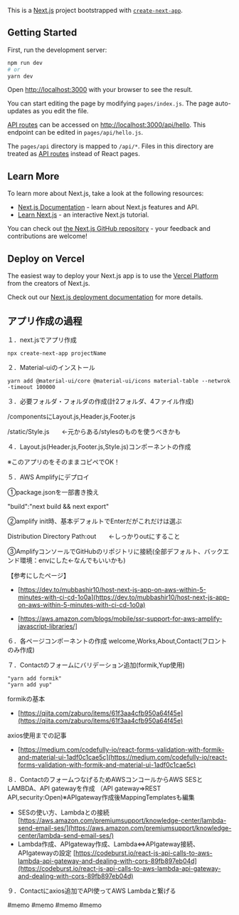 This is a [Next.js](https://nextjs.org/) project bootstrapped with [`create-next-app`](https://github.com/vercel/next.js/tree/canary/packages/create-next-app).

## Getting Started

First, run the development server:

```bash
npm run dev
# or
yarn dev
```

Open [http://localhost:3000](http://localhost:3000) with your browser to see the result.

You can start editing the page by modifying `pages/index.js`. The page auto-updates as you edit the file.

[API routes](https://nextjs.org/docs/api-routes/introduction) can be accessed on [http://localhost:3000/api/hello](http://localhost:3000/api/hello). This endpoint can be edited in `pages/api/hello.js`.

The `pages/api` directory is mapped to `/api/*`. Files in this directory are treated as [API routes](https://nextjs.org/docs/api-routes/introduction) instead of React pages.

## Learn More

To learn more about Next.js, take a look at the following resources:

- [Next.js Documentation](https://nextjs.org/docs) - learn about Next.js features and API.
- [Learn Next.js](https://nextjs.org/learn) - an interactive Next.js tutorial.

You can check out [the Next.js GitHub repository](https://github.com/vercel/next.js/) - your feedback and contributions are welcome!

## Deploy on Vercel

The easiest way to deploy your Next.js app is to use the [Vercel Platform](https://vercel.com/import?utm_medium=default-template&filter=next.js&utm_source=create-next-app&utm_campaign=create-next-app-readme) from the creators of Next.js.

Check out our [Next.js deployment documentation](https://nextjs.org/docs/deployment) for more details.


## アプリ作成の過程
１．next.jsでアプリ作成

    npx create-next-app projectName


２．Material-uiのインストール

    yarn add @material-ui/core @material-ui/icons material-table --netwrok -timeout 100000


３．必要フォルダ・フォルダの作成(計2フォルダ、4ファイル作成)

  /componentsにLayout.js,Header.js,Footer.js

  /static/Style.js　　←元からある/stylesのものを使うべきかも


４．Layout.js(Header.js,Footer.js,Style.js)コンポーネントの作成

  ※このアプリのをそのままコピペでOK！


５．AWS Amplifyにデプロイ

  ➀package.jsonを一部書き換え

  "build":"next build && next export"

  ➁amplify init時、基本デフォルトでEnterだがこれだけは選ぶ

  Distribution Directory Path:out　　←しっかりoutにすること

  ➂AmplifyコンソールでGitHubのリポジトリに接続(全部デフォルト、バックエンド環境：envにした←なんでもいいかも)

  【参考にしたページ】

- [https://dev.to/mubbashir10/host-next-js-app-on-aws-within-5-minutes-with-ci-cd-1o0a](https://dev.to/mubbashir10/host-next-js-app-on-aws-within-5-minutes-with-ci-cd-1o0a)

- [https://aws.amazon.com/blogs/mobile/ssr-support-for-aws-amplify-javascript-libraries/]
<!-- (https://aws.amazon.com/blogs/mobile/ssr-support-for-aws-amplify-javascript-libraries/) -->


６．各ページコンポーネントの作成 welcome,Works,About,Contact(フロントのみ作成)


７．Contactのフォームにバリデーション追加(formik,Yup使用)

    "yarn add formik"
    "yarn add yup"

formikの基本
- [https://qiita.com/zaburo/items/61f3aa4cfb950a64f45e](https://qiita.com/zaburo/items/61f3aa4cfb950a64f45e)

axios使用までの記事
- [https://medium.com/codefully-io/react-forms-validation-with-formik-and-material-ui-1adf0c1cae5c](https://medium.com/codefully-io/react-forms-validation-with-formik-and-material-ui-1adf0c1cae5c)


８．ContactのフォームつなげるためAWSコンコールからAWS SESとLAMBDA、API gatewayを作成
（API gateway⇒REST API,security:Open)※APIgateway作成後MappingTemplatesも編集

- SESの使い方、Lambdaとの接続
[https://aws.amazon.com/premiumsupport/knowledge-center/lambda-send-email-ses/](https://aws.amazon.com/premiumsupport/knowledge-center/lambda-send-email-ses/)
- Lambda作成、APIgateway作成、Lambda⇔APIgateway接続、APIgatewayの設定
[https://codeburst.io/react-js-api-calls-to-aws-lambda-api-gateway-and-dealing-with-cors-89fb897eb04d](https://codeburst.io/react-js-api-calls-to-aws-lambda-api-gateway-and-dealing-with-cors-89fb897eb04d)


９．Contactにaxios追加でAPI使ってAWS Lambdaと繋げる

#memo
  #memo
    #memo
      #memo